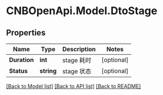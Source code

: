 # CNBOpenApi.Model.DtoStage

## Properties

Name | Type | Description | Notes
------------ | ------------- | ------------- | -------------
**Duration** | **int** | stage 耗时 | [optional] 
**Status** | **string** | stage 状态 | [optional] 

[[Back to Model list]](../../README.md#documentation-for-models) [[Back to API list]](../../README.md#documentation-for-api-endpoints) [[Back to README]](../../README.md)

